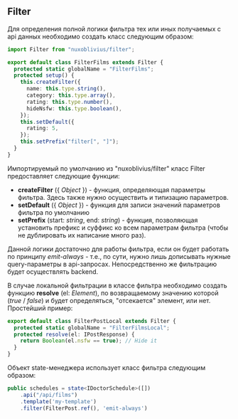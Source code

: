 ## Filter

Для определения полной логики фильтра тех или иных получаемых с api данных необходимо создать класс следующим образом:

```ts
import Filter from "nuxoblivius/filter";

export default class FilterFilms extends Filter {
  protected static globalName = "FilterFilms";
  protected setup() {
    this.createFilter({
      name: this.type.string(),
      category: this.type.array(),
      rating: this.type.number(),
      hideNsfw: this.type.boolean(),
    });
    this.setDefault({
      rating: 5,
    });
    this.setPrefix("filter[", "]");
  }
}
```

Импортируемый по умолчанию из "nuxoblivius/filter" класс Filter предоставляет следующие функции:

- **createFilter** ({ _Object_ }) - функция, определяющая параметры фильтра. Здесь также нужно осуществить и типизацию параметров.
- **setDefault** ({ _Object_ }) - функция для записи значений параметров фильтра по умолчанию
- **setPrefix** (start: _string_, end: _string_) - функция, позволяющая установить префикс и суффикс ко всем параметрам фильтра (чтобы не дублировать их написание много раз).

Данной логики достаточно для работы фильтра, если он будет работать по принципу _emit-always_ - т.е., по сути, нужно лишь дописывать нужные query-параметры в api-запросах. Непосредственно же фильтрацию будет осуществлять backend.

В случае локальной фильтрации в классе фильтра необходимо создать функцию **resolve** (el: _Element_), по возвращаемому значению которой (_true_ / _false_) и будет определяться, "отсекается" элемент, или нет. Простейший пример:

```ts
export default class FilterPostLocal extends Filter {
  protected static globalName = "FilterFilmsLocal";
  protected resolve(el: IPostResponse) {
    return Boolean(el.nsfw == true); // Hide it
  }
}
```

Объект state-менеджера использует класс фильтра следующим образом:

```ts
public schedules = state<IDoctorSchedule>([])
	.api("/api/films")
	.template('my-template')
	.filter(FilterPost.ref(), 'emit-always')
```
